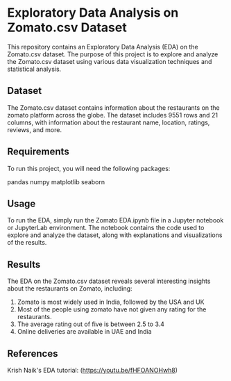 # Exploratory Data Analysis on Zomato.csv Dataset

This repository contains an Exploratory Data Analysis (EDA) on the Zomato.csv dataset. The purpose of this project is to explore and analyze the Zomato.csv dataset using various data visualization techniques and statistical analysis.

## Dataset
The Zomato.csv dataset contains information about the restaurants on the zomato platform across the globe. The dataset includes 9551 rows and 21 columns, with information about the restaurant name, location, ratings, reviews, and more.

## Requirements
To run this project, you will need the following packages:

pandas
numpy
matplotlib
seaborn

## Usage
To run the EDA, simply run the Zomato EDA.ipynb file in a Jupyter notebook or JupyterLab environment. The notebook contains the code used to explore and analyze the dataset, along with explanations and visualizations of the results.

## Results
The EDA on the Zomato.csv dataset reveals several interesting insights about the restaurants on Zomato, including:
1. Zomato is most widely used in India, followed by the USA and UK
2. Most of the people using zomato have not given any rating for the restaurants. 
3. The average rating out of five is between 2.5 to 3.4
4. Online deliveries are available in UAE and India

## References
Krish Naik's EDA tutorial: (https://youtu.be/fHFOANOHwh8)
